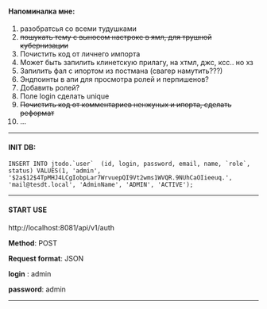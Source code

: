 #### Напоминалка мне:
1) разобратсья со всеми тудушками
2) ~~пошукать тему с выносом настроке в ямл, для трушной кубернизации~~
3) Почистить код от личнего импорта
4) Может быть запилить клинетскую прилагу, на хтмл, джс, ксс.. но хз
5) Запилить фал с ипортом из постмана (свагер намутить???)
6) Эндпоинты в апи для просмотра ролей и перпишенов?
7) Добавить ролей?
8) Поле login сделать unique
9) ~~Почистить код от комментариев ненжуных и ипорта, сделать реформат~~
10) ...
___

#### INIT DB:

``INSERT INTO jtodo.`user` 
(id, login, password, email, name, `role`, status)
 VALUES(1, 'admin', '$2a$12$4TpMHJ4LCgIobpLar7WrvuepQI9Vt2wms1WVQR.9NUhCaOIieeuq.', 'mail@tesdt.local', 'AdminName', 'ADMIN', 'ACTIVE');
``

___

#### START USE 

http://localhost:8081/api/v1/auth

**Method**: POST

**Request format**: JSON

**login** : admin

**password**: admin

____

